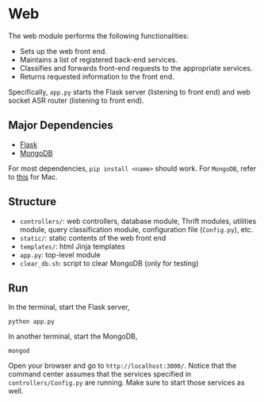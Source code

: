 # Web

The web module performs the following functionalities:

- Sets up the web front end.
- Maintains a list of registered back-end services.
- Classifies and forwards front-end requests to the appropriate services.
- Returns requested information to the front end.

Specifically, `app.py` starts the Flask server (listening to front end)
and web socket ASR router (listening to front end).


## Major Dependencies

- [Flask](http://flask.pocoo.org/)
- [MongoDB](https://www.mongodb.com/)

For most dependencies, `pip install <name>` should work. For `MongoDB`,
refer to [this](http://treehouse.github.io/installation-guides/mac/mongo-mac.html) for Mac.

## Structure

- `controllers/`: web controllers, database module, Thrift modules, utilities module, 
query classification module, configuration file (`Config.py`), etc.
- `static/`: static contents of the web front end
- `templates/`: html Jinja templates
- `app.py`: top-level module
- `clear_db.sh`: script to clear MongoDB (only for testing)

## Run

In the terminal, start the Flask server,

```
python app.py
```

In another terminal, start the MongoDB,

```
mongod
```

Open your browser and go to `http://localhost:3000/`. 
Notice that the command center assumes that the services specified in `controllers/Config.py` are running.
Make sure to start those services as well.
